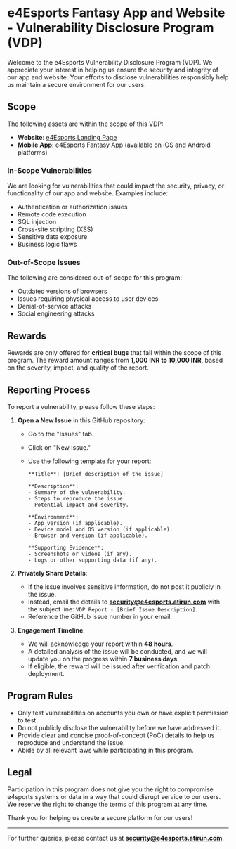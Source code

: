 # e4Esports Fantasy App and Website - Vulnerability Disclosure Program (VDP)

Welcome to the e4Esports Vulnerability Disclosure Program (VDP). We appreciate your interest in helping us ensure the security and integrity of our app and website. Your efforts to disclose vulnerabilities responsibly help us maintain a secure environment for our users.

## Scope

The following assets are within the scope of this VDP:
- **Website**: [e4Esports Landing Page](https://e4sports.atirun.com)
- **Mobile App**: e4Esports Fantasy App (available on iOS and Android platforms)

### In-Scope Vulnerabilities
We are looking for vulnerabilities that could impact the security, privacy, or functionality of our app and website. Examples include:
- Authentication or authorization issues
- Remote code execution
- SQL injection
- Cross-site scripting (XSS)
- Sensitive data exposure
- Business logic flaws

### Out-of-Scope Issues
The following are considered out-of-scope for this program:
- Outdated versions of browsers
- Issues requiring physical access to user devices
- Denial-of-service attacks
- Social engineering attacks

## Rewards
Rewards are only offered for **critical bugs** that fall within the scope of this program. The reward amount ranges from **1,000 INR to 10,000 INR**, based on the severity, impact, and quality of the report.

## Reporting Process
To report a vulnerability, please follow these steps:

1. **Open a New Issue** in this GitHub repository:
   - Go to the "Issues" tab.
   - Click on "New Issue."
   - Use the following template for your report:

     ```
     **Title**: [Brief description of the issue]

     **Description**:
     - Summary of the vulnerability.
     - Steps to reproduce the issue.
     - Potential impact and severity.

     **Environment**:
     - App version (if applicable).
     - Device model and OS version (if applicable).
     - Browser and version (if applicable).

     **Supporting Evidence**:
     - Screenshots or videos (if any).
     - Logs or other supporting data (if any).
     ```

2. **Privately Share Details**:
   - If the issue involves sensitive information, do not post it publicly in the issue.
   - Instead, email the details to **security@e4esports.atirun.com** with the subject line: `VDP Report - [Brief Issue Description]`.
   - Reference the GitHub issue number in your email.

3. **Engagement Timeline**:
   - We will acknowledge your report within **48 hours**.
   - A detailed analysis of the issue will be conducted, and we will update you on the progress within **7 business days**.
   - If eligible, the reward will be issued after verification and patch deployment.

## Program Rules
- Only test vulnerabilities on accounts you own or have explicit permission to test.
- Do not publicly disclose the vulnerability before we have addressed it.
- Provide clear and concise proof-of-concept (PoC) details to help us reproduce and understand the issue.
- Abide by all relevant laws while participating in this program.

## Legal
Participation in this program does not give you the right to compromise e4sports systems or data in a way that could disrupt service to our users. We reserve the right to change the terms of this program at any time.

Thank you for helping us create a secure platform for our users!

---

For further queries, please contact us at **security@e4esports.atirun.com**.
